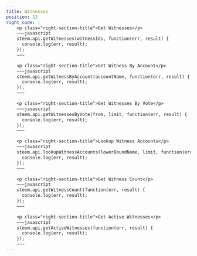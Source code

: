 ```yaml
---
title: Witnesses
position: 13
right_code: |
    <p class="right-section-title">Get Witnesses</p>
    ~~~javascript
    steem.api.getWitnesses(witnessIds, function(err, result) {
      console.log(err, result);
    });
    ~~~

    <p class="right-section-title">Get Witness By Account</p>
    ~~~javascript
    steem.api.getWitnessByAccount(accountName, function(err, result) {
      console.log(err, result);
    });
    ~~~

    <p class="right-section-title">Get Witnesses By Vote</p>
    ~~~javascript
    steem.api.getWitnessesByVote(from, limit, function(err, result) {
      console.log(err, result);
    });
    ~~~

    <p class="right-section-title">Lookup Witness Accounts</p>
    ~~~javascript
    steem.api.lookupWitnessAccounts(lowerBoundName, limit, function(err, result) {
      console.log(err, result);
    });
    ~~~

    <p class="right-section-title">Get Witness Count</p>
    ~~~javascript
    steem.api.getWitnessCount(function(err, result) {
      console.log(err, result);
    });
    ~~~

    <p class="right-section-title">Get Active Witnesses</p>
    ~~~javascript
    steem.api.getActiveWitnesses(function(err, result) {
      console.log(err, result);
    });
    ~~~
---
```

